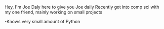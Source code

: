Hey, I'm Joe Daly here to give you Joe daily
Recently got into comp sci with my one friend, mainly working on small projects

-Knows very small amount of Python
